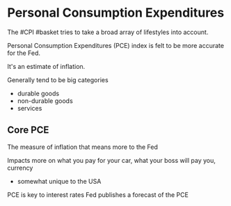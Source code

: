 # Personal Consumption Expenditures

The #CPI #basket tries to take a broad array of lifestyles into account.

Personal Consumption Expenditures (PCE) index is felt to be more accurate for the Fed.

It's an estimate of inflation.

Generally tend to be big categories
- durable goods
- non-durable goods
- services

## Core PCE

The measure of inflation that means more to the Fed

Impacts more on what you pay for your car, what your boss will pay you, currency
- somewhat unique to the USA

PCE is key to interest rates
Fed publishes a forecast of the PCE


